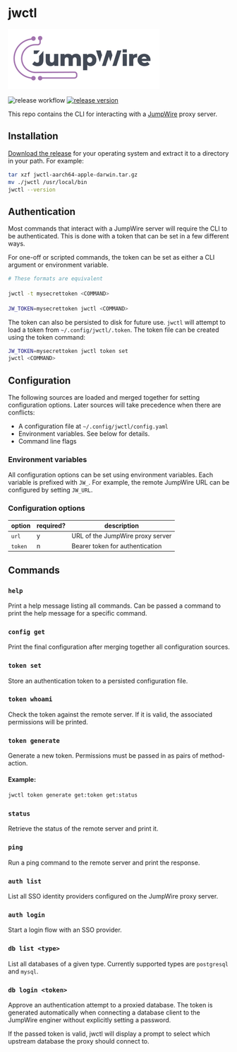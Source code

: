 # jwctl

[![jumpwire logo](./images/jumpwire-logo.png)](https://jumpwire.io)

![release workflow](https://github.com/jumpwire-ai/jwctl/actions/workflows/shipit.yaml/badge.svg) [![release version](https://img.shields.io/github/v/release/jumpwire-ai/jwctl?style=flat&label=version)](https://github.com/jumpwire-ai/jwctl/releases/latest)

This repo contains the CLI for interacting with a [JumpWire](https://jumpwire.io) proxy server.

## Installation

[Download the release](https://github.com/jumpwire-ai/jwctl/releases/latest) for your operating system and extract it to a directory in your path. For example:
```bash
tar xzf jwctl-aarch64-apple-darwin.tar.gz
mv ./jwctl /usr/local/bin
jwctl --version
```

## Authentication

Most commands that interact with a JumpWire server will require the CLI to be authenticated. This is done with a token that can be set in a few different ways.

For one-off or scripted commands, the token can be set as either a CLI argument or environment variable.

```bash
# These formats are equivalent

jwctl -t mysecrettoken <COMMAND>

JW_TOKEN=mysecrettoken jwctl <COMMAND>
```

The token can also be persisted to disk for future use. `jwctl` will attempt to load a token from `~/.config/jwctl/.token`. The token file can be created using the token command:

```bash
JW_TOKEN=mysecrettoken jwctl token set
jwctl <COMMAND>
```

## Configuration

The following sources are loaded and merged together for setting configuration options. Later sources will take precedence when there are conflicts:

- A configuration file at `~/.config/jwctl/config.yaml`
- Environment variables. See below for details.
- Command line flags

### Environment variables

All configuration options can be set using environment variables. Each variable is prefixed with `JW_`. For example, the remote JumpWire URL can be configured by setting `JW_URL`.

### Configuration options

| option | required? | description |
| --- | --- | --- |
| `url` | y | URL of the JumpWire proxy server |
| `token` | n | Bearer token for authentication |

## Commands

### `help`

Print a help message listing all commands. Can be passed a command to print the help message for a specific command.

### `config get`

Print the final configuration after merging together all configuration sources.

### `token set`

Store an authentication token to a persisted configuration file.

### `token whoami`

Check the token against the remote server. If it is valid, the associated permissions will be printed.

### `token generate`

Generate a new token. Permissions must be passed in as pairs of method-action.

#### Example:

```bash
jwctl token generate get:token get:status
```

### `status`

Retrieve the status of the remote server and print it.

### `ping`

Run a ping command to the remote server and print the response.

### `auth list`

List all SSO identity providers configured on the JumpWire proxy server.

### `auth login`

Start a login flow with an SSO provider.

### `db list <type>`

List all databases of a given type. Currently supported types are `postgresql` and `mysql`.

### `db login <token>`

Approve an authentication attempt to a proxied database. The token is generated automatically when connecting a database client to the JumpWire enginer without explicitly setting a password.

If the passed token is valid, jwctl will display a prompt to select which upstream database the proxy should connect to.
